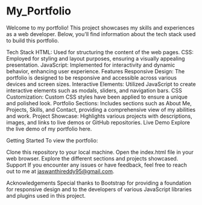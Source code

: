 # My_Portfolio
Welcome to my portfolio! This project showcases my skills and experiences as a web developer. Below, you'll find information about the tech stack used to build this portfolio.

Tech Stack
HTML: Used for structuring the content of the web pages.
CSS: Employed for styling and layout purposes, ensuring a visually appealing presentation.
JavaScript: Implemented for interactivity and dynamic behavior, enhancing user experience.
Features
Responsive Design: The portfolio is designed to be responsive and accessible across various devices and screen sizes.
Interactive Elements: Utilized JavaScript to create interactive elements such as modals, sliders, and navigation bars.
CSS Customization: Custom CSS styles have been applied to ensure a unique and polished look.
Portfolio Sections: Includes sections such as About Me, Projects, Skills, and Contact, providing a comprehensive view of my abilities and work.
Project Showcase: Highlights various projects with descriptions, images, and links to live demos or GitHub repositories.
Live Demo
Explore the live demo of my portfolio here.

Getting Started
To view the portfolio:

Clone this repository to your local machine.
Open the index.html file in your web browser.
Explore the different sections and projects showcased.
Support
If you encounter any issues or have feedback, feel free to reach out to me at jaswanthireddy95@gmail.com.

Acknowledgements
Special thanks to Bootstrap for providing a foundation for responsive design and to the developers of various JavaScript libraries and plugins used in this project.

